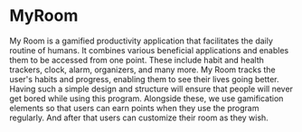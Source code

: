 # MyRoom
My Room is a gamified productivity application that facilitates the daily routine of humans. It combines various beneficial applications and enables them to be accessed from one point.
These include habit and health trackers, clock, alarm, organizers, and many more. My Room tracks the user's habits and progress, enabling them to see their lives going better. 
Having such a simple design and structure will ensure that people will never get bored while using this program.
Alongside these, we use gamification elements so that users can earn points when they use the program regularly. And after that users can customize their room as they wish.
